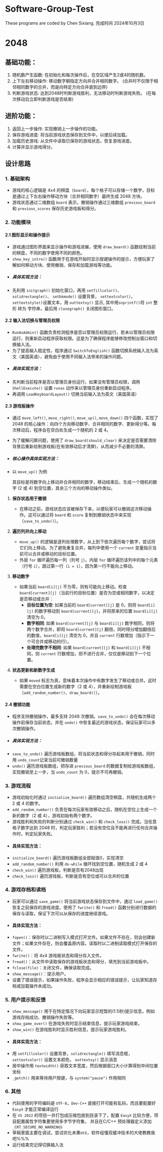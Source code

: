 # Software-Group-Test
These programs are coded by Chen Sixiang. 
完成时间 2024年10月3日
# 2048
## 基础功能：
1. 随机数产生函数: 在初始化和每次操作后，在空区域产生2或4的随机数。
2. 上下左右移动操作: 移动数字朝指定方向并合并相同数字。
(合并时不仅限于相邻相同数字的合并，而是向特定方向合并直到边界)
3. 判断游戏状态: 达到2048时判断游戏胜利，无法移动时判断游戏失败。
(在每次移动后立即判断游戏是否结束)
## 进阶功能：
1. 返回上一步操作: 实现撤销上一步操作的功能。
2. 保存游戏进度: 将当前游戏状态保存到文件中，以便后续加载。
3. 加载历史游戏: 从文件中读取已保存的游戏状态，恢复游戏进度。
4. 计算并显示游戏得分。

## 设计思路

### 1. **基础架构**
- 游戏的核心逻辑是 4x4 的棋盘（`board`），每个格子可以存储一个数字，目标是通过上下左右操作移动方块（合并相同数字）最终生成 2048 方块。
- 游戏状态通过二维数组 `board` 表示，撤销操作通过三维数组 `previous_board` 和 `previous_scores` 保存历史游戏板和得分。

### 2. **功能模块**
#### 2.1 **图形显示和操作提示**
- 游戏通过图形界面来显示操作和游戏进展，使用 `draw_board()` 函数绘制当前的棋盘，不同的数字使用不同的颜色。
- `show_key_intro()` 函数用于在游戏开始时显示按键操作的提示，方便玩家了解如何移动方块、使用撤销、保存和加载游戏等功能。
- ##### 具体实现方法：
- 先利用 `initgraph()` 初始化窗口，再用 `setfillcolor()`、`solidrectangle()`、 `setbkmode()` 设置背景， `settextcolor()`，`settextstyle()`设置文本，用 `outtextxy()` 显示, 其中用`snprintf()`将 `int` 整形 转为 字符串，最后用 `closegraph()` 关闭图形窗口。

#### 2.2 **输入法切换与管理员权限**
- `RunAsAdmin()` 函数负责检测程序是否以管理员权限运行，若未以管理员权限运行，则重新启动程序获取权限。这是为了确保程序能够修改控制台窗口和切换输入法。
- 为了提高输入稳定性，程序通过 `SwitchToEnglish()` 函数切换系统输入法为英文（美国英语），避免由于使用不同输入法带来的操作问题。
- ##### 具体实现方法：
- 先判断当前程序是否以管理员身份运行，如果没有管理员权限，调用 `ShellExecute()` 设置 `runas` 动作来以管理员身份重新启动程序。
- 再调用 `LoadKeyboardLayout()` 切换当前输入法为英文（美国英语）

#### 2.3 **游戏板操作**
- 通过 `move_left()`, `move_right()`, `move_up()`, `move_down()` 四个函数，实现了 2048 的核心操作：向四个方向移动数字、合并相同的数字、更新得分等。每次移动后，程序会在空白处生成一个随机的 2 或 4。
- 为了缓解闪屏问题，使用了 `draw_board(should_clear)` 来决定是否需要清除背景后重新绘制游戏板(在有效移动后才清屏)，从而减少不必要的清屏。
- ##### 核心操作具体实现方法：
- 以 `move_up()` 为例

   其目标是将数字向上移动并合并相同的数字，移动结束后，生成一个随机的数字 (2 或 4) 到空位置，其余三个方向的移动操作类似。

1. **保存状态用于撤销**
   - 在移动之前，游戏状态应该被保存下来，以便玩家可以撤销这次移动操作。这可以通过将 `board` 和 `score` 复制到撤销状态中来实现（`save_to_undo()`）。

2. **遍历列并向上移动**
   - `move_up()` 的逻辑是逐列处理数字，从上到下依次遍历每个数字，尝试将它们向上移动。为了避免重复合并，每列中使用一个 `current` 变量指示当前可以合并或移动的目标位置。
   - 外层 `for` 循环遍历每一列（列号 `j`）。内层 `for` 循环遍历该列中的每个元素（行号 `i`），跳过第一行（`i = 1`），因为第一行不能向上移动。

3. **移动数字**
   - 如果当前 `board[i][j]` 不为零，则有可能向上移动。检查 `board[current][j]`（当前行的目标位置）是否为空或相同数字，以决定是否移动或合并：
     - **目标位置为空**: 如果当前的 `board[current][j]` 是 0，则将 `board[i][j]` 的数字移动到 `board[current][j]`，并将原来的位置 `board[i][j]` 清空为 0。
     - **数字相同**: 如果 `board[current][j]` 与 `board[i][j]` 数字相同，则将两个数字合并，即将 `board[current][j]` 翻倍，同时得分增加翻倍后的数值，`board[i][j]` 清空为 0，并且 `current` 行数增加（指示下一个可合并或移动的行）。
     - **处理完数字不相同**: 如果 `board[current][j]` 和 `board[i][j]` 不相同，则 `current` 行数增加，但不进行合并，仅仅是移动到下一个位置。

4. **状态更新和新数字生成**
   - 如果 `moved` 标志为真，意味着本次操作中有数字发生了移动或合并。这时需要在空白位置生成新的数字（2 或 4），并重新绘制游戏板（`add_random_number()`、`draw_board()`）。

  
#### 2.4 **撤销功能**
- 程序支持撤销操作，最多支持 2048 次撤销。`save_to_undo()` 会在每次移动操作前保存当前状态，并在 `undo()` 中恢复最近的游戏状态，保证玩家可以多次撤销操作。
- ##### 具体实现方法：
- `save_to_undo()` 遍历游戏板数组，将当前状态和得分存起来用于撤销，同时用 `undo_count`记录当前可撤销数量
- `undo()` 遍历游戏板数组，把存进 `previous_board` 的数据复制给游戏板数组，实现撤销至上一步，当 `undo_count` 为 0，提示不可再撤销。

### 3. **游戏流程**
- 游戏初始化时通过 `initialize_board()` 遍历数组清空棋盘，并随机生成两个 2 或 4 的数字。
- `add_random_number()` 负责在每次玩家有效移动之后，随机在空位上生成一个新的数字（2 或 4），游戏初始有两个数字。
- 游戏胜利和失败的判断分别通过 `check_win()` 和 `check_loss()` 完成。当任意格子数字达到 2048 时，判定玩家胜利；若没有空位且不能再进行任何合并操作时，判定玩家失败。
- #### 具体实现方法：
-  `initialize_board()` 遍历游戏板数组全部赋值0，实现清空
-  `add_random_number()` 利用 `do-while` 循环找到空位置，随机生成 2 或 4
-  `check_win()` 遍历游戏板，判断是否有2048出现
-  `check_loss()` 遍历游戏板，判断是否有空位或可以合并的位置

### 4. **游戏存档和读档**
- 玩家可以通过 `save_game()` 将当前游戏状态保存到文件中，通过 `load_game()` 恢复之前保存的游戏进度。使用了 `fwrite()` 和 `fread()` 函数分别进行数据的保存与读取，保证下次可以从保存的进度继续游戏。
- #### 具体实现方法：
- `fopen()`：保存时以二进制写入模式打开文件。如果文件不存在，则会创建新文件；如果文件存在，则会覆盖原内容。读取时以二进制读取模式打开保存的文件。
- `fwrite()`：将 4x4 游戏板状态和得分存入文件。
- `fread()`：从文件中读取保存的游戏板状态和得分，填充到当前游戏板中。
- `fclose(file)`：关闭文件，确保读取完成。
- `show_message()`：提示用户。
- 设置了错误提示，如果操作失败，程序会显示相应的错误提示，让玩家知道存档或加载操作未成功。

### 5. **用户提示和反馈**
- `show_message()` 用于在特定情况下向玩家显示短暂的(1.5秒)提示信息，例如游戏存档成功、撤销操作失败等。
- `show_game_over()` 在游戏失败时显示结束信息，提示玩家游戏结束。
- `show_win()` 在游戏胜利时显示胜利信息，提示玩家游戏胜利。
- #### 具体实现方法：
- 用 `setfillcolor()` 设置背景，`solidrectangle()` 填写消息框，`settextcolor()` 设置文本颜色， `outtextxy()` 显示消息
- 居中操作用 `textwidth()` 获取文本宽度，然后根据窗口大小计算得到中间位置坐标
- `_getch()` 用来等待用户按键，与 `system("pause")` 作用相同

### 6. **其他**
- 代码使用的字符编码是 `UTF-8`，`Dev-C++` 直接打开可能有乱码，而且要配置好 `EasyX` 才能正常编译运行
- 在 `VS 2022` 的项目一并打包成压缩包放到目录下了，配置 `EasyX` 比较方便，项目配置属性字符集要使用多字节字符集， 并且在C/C++ 预处理器定义添加 `_CRT_SECURE_NO_WARNINGS`
- 草稿里面主要在调试，尝试优化未果orz，软件组懂双缓冲技术的大佬教教我吧%%%
- 运行结束完记得切换输入法
